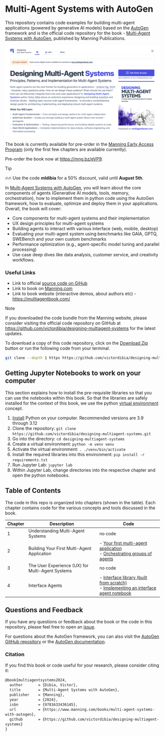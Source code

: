 # Multi-Agent Systems with AutoGen

This repository contains code examples for building multi-agent applications (powered by generative AI models) based on the [AutoGen](https://github.com/microsoft/autogen) framework and is the official code repository for the book - [Multi-Agent Systems with AutoGen](https://mng.bz/eVP9), published by Manning Publications.

[![Multi-Agent Systems with AutoGen Manning Early Access Program](/docs/images/bookcover.png)](https://mng.bz/eVP9)

The book is currently available for pre-order in the [Manning Early Access Program](https://mng.bz/eVP9) (only the first few chapters are available currently).

Pre-order the book now at https://mng.bz/eVP9.

> [!TIP]
> 🔥🔥 Use the code **mldibia** for a 50% discount, valid until **August 5th**.

In [Multi-Agent Systems with AutoGen](https://mng.bz/eVP9), you will learn about the core components of agents (Generative AI models, tools, memory, orchestration), how to implement them in python code using the AutoGen framework, how to evaluate, optimize and deploy them in your applications. Overall, the book will cover:

- Core components for multi-agent systems and their implementation
- UX design principles for multi-agent systems
- Building agents to interact with various interface (web, mobile, desktop)
- Evaluating your multi-agent system using benchmarks like GAIA, GPTQ, SWEBench and your own custom benchmarks
- Performance optimization (e.g., agent-specific model tuning and parallel processing)
- Use case deep dives like data analysis, customer service, and creativity workflows.

### Useful Links

- Link to official [source code on GiHub](https://github.com/victordibia/designing-multiagent-systems)
- Link to book on [Manning.com](https://mng.bz/eVP9)
- Link to book website (interactive demos, about authors etc) - https://multiagentbook.com/

> [!NOTE]
> If you downloaded the code bundle from the Manning website, please consider visiting the official code repository on GitHub at https://github.com/victordibia/designing-multiagent-systems for the latest updates.

To download a copy of this code repository, click on the [Download Zip](https://github.com/victordibia/designing-multiagent-systems/archive/refs/heads/main.zip) button or run the following code from your terminal.

```bash
git clone --depth 1 https https://github.com/victordibia/designing-multiagent-systems.git
```

## Getting Jupyter Notebooks to work on your computer

This section explains how to install the pre-requisite libraries so that you can use the notebooks within this book. So that the libraries are safely installed for the context of this book, we use the python [virtual environment](https://docs.python.org/3/library/venv.html) concept.

1. [Install](https://www.python.org/downloads/) Python on your computer. Recommended versions are 3.9 through 3.12
2. Clone the repository: `git clone https://github.com/victordibia/designing-multiagent-systems.git`
3. Go into the directory: `cd designing-multiagent-systems`
4. Create a virtual environment: `python -m venv venv`
5. Activate the virtual environment: `. ./venv/bin/activate`
6. Install the required libraries into this environment: `pip install -r requirements.txt`
7. Run Jupyter Lab: `jupyter lab`
8. Within Jupyter Lab, change directories into the respective chapter and open the python notebooks.

## Table of Contents

The code in this repo is organized into chapters (shown in the table). Each chapter contains code for the various concepts and tools discussed in the book.

<!-- chapter, description, code links
1. Understanding Multi-Agent Systems.  no code
2. Building Your First Multi-Agent Application /ch02
3. THE USER EXPERIENCE (UX) OF MULTI-AGENT SYSTEMS
  -->

| Chapter | Description                                      | Code                                                                                                                                            |
| ------- | ------------------------------------------------ | ----------------------------------------------------------------------------------------------------------------------------------------------- |
| 1       | Understanding Multi-Agent Systems                | no code                                                                                                                                         |
| 2       | Building Your First Multi-Agent Application      | - [Your first multi-agent application](/ch02/ch2_first_application.ipynb) <br> - [Orchestrating groups of agents](/ch02/ch2_agent_groups.ipynb) |
| 3       | The User Experience (UX) for Multi-Agent Systems | no code                                                                                                                                         |
| 4       | Interface Agents                                 | - [Interface library (built from scratch)](/src/interface) <br> - [Implementing an interface agent notebook](/ch04/interface_agents.ipynb)      |

## Questions and Feedback

If you have any questions or feedback about the book or the code in this repository, please feel free to open an [issue]().

For questions about the AutoGen framework, you can also visit the [AutoGen GitHub repository](https://github.com/microsoft/autogen) or the [AutoGen documentation](https://microsoft.github.io/autogen/).

### Citation

If you find this book or code useful for your research, please consider citing it:

```
@book{multiagentsystems2024,
  author       = {Dibia, Victor},
  title        = {Multi-Agent Systems with AutoGen},
  publisher    = {Manning},
  year         = {2024},
  isbn         = {9781633436145},
  url          = {https://www.manning.com/books/multi-agent-systems-with-autogen},
  github       = {https://github.com/victordibia/designing-multiagent-systems}
}
```

